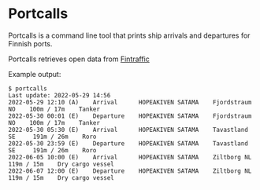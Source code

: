 # Portcalls

Portcalls is a command line tool that prints ship arrivals and departures for
Finnish ports.

Portcalls retrieves open data from
[Fintraffic](https://www.digitraffic.fi/en/marine-traffic/)

Example output:

```
$ portcalls
Last update: 2022-05-29 14:56
2022-05-29 12:10 (A)    Arrival      HOPEAKIVEN SATAMA    Fjordstraum NO    100m / 17m    Tanker
2022-05-30 00:01 (E)    Departure    HOPEAKIVEN SATAMA    Fjordstraum NO    100m / 17m    Tanker
2022-05-30 05:30 (E)    Arrival      HOPEAKIVEN SATAMA    Tavastland SE     191m / 26m    Roro
2022-05-30 23:59 (E)    Departure    HOPEAKIVEN SATAMA    Tavastland SE     191m / 26m    Roro
2022-06-05 10:00 (E)    Arrival      HOPEAKIVEN SATAMA    Ziltborg NL       119m / 15m    Dry cargo vessel
2022-06-07 12:00 (E)    Departure    HOPEAKIVEN SATAMA    Ziltborg NL       119m / 15m    Dry cargo vessel
```
